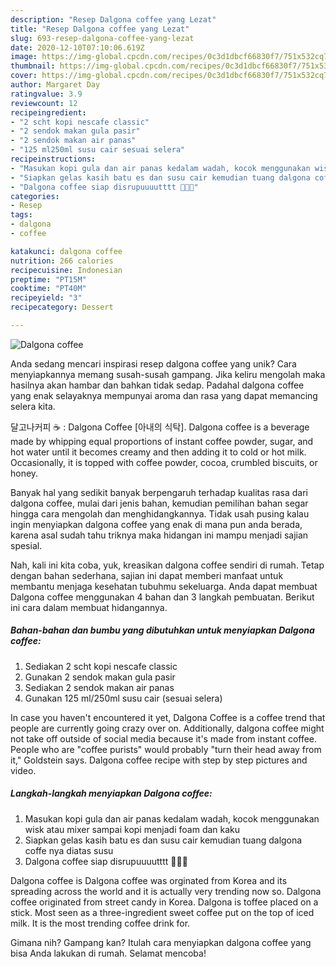 ```yaml
---
description: "Resep Dalgona coffee yang Lezat"
title: "Resep Dalgona coffee yang Lezat"
slug: 693-resep-dalgona-coffee-yang-lezat
date: 2020-12-10T07:10:06.619Z
image: https://img-global.cpcdn.com/recipes/0c3d1dbcf66830f7/751x532cq70/dalgona-coffee-foto-resep-utama.jpg
thumbnail: https://img-global.cpcdn.com/recipes/0c3d1dbcf66830f7/751x532cq70/dalgona-coffee-foto-resep-utama.jpg
cover: https://img-global.cpcdn.com/recipes/0c3d1dbcf66830f7/751x532cq70/dalgona-coffee-foto-resep-utama.jpg
author: Margaret Day
ratingvalue: 3.9
reviewcount: 12
recipeingredient:
- "2 scht kopi nescafe classic"
- "2 sendok makan gula pasir"
- "2 sendok makan air panas"
- "125 ml250ml susu cair sesuai selera"
recipeinstructions:
- "Masukan kopi gula dan air panas kedalam wadah, kocok menggunakan wisk atau mixer sampai kopi menjadi foam dan kaku"
- "Siapkan gelas kasih batu es dan susu cair kemudian tuang dalgona coffe nya diatas susu"
- "Dalgona coffee siap disrupuuuutttt 💜💜💜"
categories:
- Resep
tags:
- dalgona
- coffee

katakunci: dalgona coffee 
nutrition: 266 calories
recipecuisine: Indonesian
preptime: "PT15M"
cooktime: "PT40M"
recipeyield: "3"
recipecategory: Dessert

---
```



![Dalgona coffee](https://img-global.cpcdn.com/recipes/0c3d1dbcf66830f7/751x532cq70/dalgona-coffee-foto-resep-utama.jpg)

Anda sedang mencari inspirasi resep dalgona coffee yang unik? Cara menyiapkannya memang susah-susah gampang. Jika keliru mengolah maka hasilnya akan hambar dan bahkan tidak sedap. Padahal dalgona coffee yang enak selayaknya mempunyai aroma dan rasa yang dapat memancing selera kita.

달고나커피 ☕️ : Dalgona Coffee [아내의 식탁]. Dalgona coffee is a beverage made by whipping equal proportions of instant coffee powder, sugar, and hot water until it becomes creamy and then adding it to cold or hot milk. Occasionally, it is topped with coffee powder, cocoa, crumbled biscuits, or honey.

Banyak hal yang sedikit banyak berpengaruh terhadap kualitas rasa dari dalgona coffee, mulai dari jenis bahan, kemudian pemilihan bahan segar hingga cara mengolah dan menghidangkannya. Tidak usah pusing kalau ingin menyiapkan dalgona coffee yang enak di mana pun anda berada, karena asal sudah tahu triknya maka hidangan ini mampu menjadi sajian spesial.


Nah, kali ini kita coba, yuk, kreasikan dalgona coffee sendiri di rumah. Tetap dengan bahan sederhana, sajian ini dapat memberi manfaat untuk membantu menjaga kesehatan tubuhmu sekeluarga. Anda dapat membuat Dalgona coffee menggunakan 4 bahan dan 3 langkah pembuatan. Berikut ini cara dalam membuat hidangannya.

<!--inarticleads1-->

##### Bahan-bahan dan bumbu yang dibutuhkan untuk menyiapkan Dalgona coffee:

1. Sediakan 2 scht kopi nescafe classic
1. Gunakan 2 sendok makan gula pasir
1. Sediakan 2 sendok makan air panas
1. Gunakan 125 ml/250ml susu cair (sesuai selera)


In case you haven&#39;t encountered it yet, Dalgona Coffee is a coffee trend that people are currently going crazy over on. Additionally, dalgona coffee might not take off outside of social media because it&#39;s made from instant coffee. People who are &#34;coffee purists&#34; would probably &#34;turn their head away from it,&#34; Goldstein says. Dalgona coffee recipe with step by step pictures and video. 

<!--inarticleads2-->

##### Langkah-langkah menyiapkan Dalgona coffee:

1. Masukan kopi gula dan air panas kedalam wadah, kocok menggunakan wisk atau mixer sampai kopi menjadi foam dan kaku
1. Siapkan gelas kasih batu es dan susu cair kemudian tuang dalgona coffe nya diatas susu
1. Dalgona coffee siap disrupuuuutttt 💜💜💜


Dalgona coffee is Dalgona coffee was orginated from Korea and its spreading across the world and it is actually very trending now so. Dalgona coffee originated from street candy in Korea. Dalgona is toffee placed on a stick. Most seen as a three-ingredient sweet coffee put on the top of iced milk. It is the most trending coffee drink for. 

Gimana nih? Gampang kan? Itulah cara menyiapkan dalgona coffee yang bisa Anda lakukan di rumah. Selamat mencoba!
